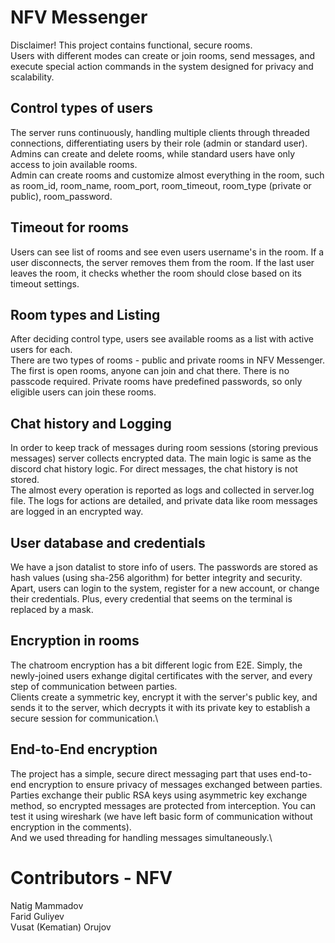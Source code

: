 # NFV Messenger
Disclaimer! This project contains functional, secure rooms.\
Users with different modes can create or join rooms, send messages, and execute special action commands in the system designed for privacy and scalability.


## Control types of users
The server runs continuously, handling multiple clients through threaded connections, differentiating users by their role (admin or standard user).\
Admins can create and delete rooms, while standard users have only access to join available rooms.\
Admin can create rooms and customize almost everything in the room, such as room_id, room_name, room_port, room_timeout, room_type (private or public), room_password. 

## Timeout for rooms
Users can see list of rooms and see even users username's in the room. If a user disconnects, the server removes them from the room. If the last user leaves the room, it checks whether the room should close based on its timeout settings. 

## Room types and Listing
After deciding control type, users see available rooms as a list with active users for each.\
There are two types of rooms - public and private rooms in NFV Messenger. The first is open rooms, anyone can join and chat there. There is no passcode required. Private rooms have predefined passwords, so only eligible users can join these rooms.

## Chat history and Logging
In order to keep track of messages during room sessions (storing previous messages) server collects encrypted data. The main logic is same as the discord chat history logic. For direct messages, the chat history is not stored.\
The almost every operation is reported as logs and collected in server.log file. The logs for actions are detailed, and private data like room messages are logged in an encrypted way.

## User database and credentials
We have a json datalist to store info of users. The passwords are stored as hash values (using sha-256 algorithm) for better integrity and security.\
Apart, users can login to the system, register for a new account, or change their credentials.
Plus, every credential that seems on the terminal is replaced by a mask.

## Encryption in rooms
The chatroom encryption has a bit different logic from E2E. Simply, the newly-joined users exhange digital certificates with the server, and every step of communication between parties.\
Clients create a symmetric key, encrypt it with the server's public key, and sends it to the server, which decrypts it with its private key to establish a secure session for communication.\

## End-to-End encryption
The project has a simple, secure direct messaging part that uses end-to-end encryption to ensure privacy of messages exchanged between parties.\
Parties exchange their public RSA keys using asymmetric key exchange method, so encrypted messages are protected from interception. You can test it using wireshark (we have left basic form of communication without encryption in the comments).\
And we used threading for handling messages simultaneously.\


# Contributors - NFV
Natig Mammadov\
Farid Guliyev\
Vusat (Kematian) Orujov
